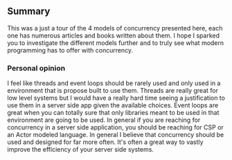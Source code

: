 ##  Summary

This was a just a tour of the 4 models of concurrency presented here, each one has numerous articles and books written
about them. I hope I sparked you to investigate the different models further and to truly see what modern programming has
to offer with concurrency.

### Personal opinion
I feel like threads and event loops should be rarely used and only used in a environment that is propose built to use them. Threads are really great for low level systems but I would have a really hard time seeing a justification to use them in a server side app given the available choices. Event loops are great when you can totally sure that only libraries meant to be used in that environment are going to be used. In general if you are reaching for concurrency in a server side application, you should be reaching for CSP or an Actor modeled language. In general I believe that concurrency should be used and designed for far more often. It's often a great way to vastly improve the efficiency of your server side systems.
